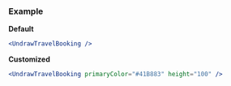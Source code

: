 ### Example

**Default**
```jsx
<UndrawTravelBooking />
```

**Customized**
```jsx
<UndrawTravelBooking primaryColor="#41B883" height="100" />
```
